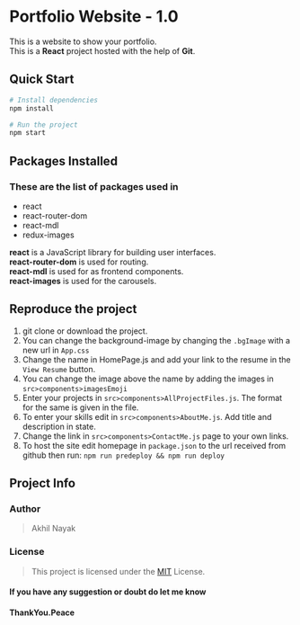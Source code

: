 # Portfolio Website - 1.0

This is a website to show your portfolio.  
This is a **React** project hosted with the help of **Git**.

## Quick Start

```bash
# Install dependencies
npm install

# Run the project
npm start
```

## Packages Installed

### These are the list of packages used in

- react
- react-router-dom
- react-mdl
- redux-images

**react** is a JavaScript library for building user interfaces.  
**react-router-dom** is used for routing.  
**react-mdl** is used for as frontend components.  
**react-images** is used for the carousels.

## Reproduce the project

1. git clone or download the project.
2. You can change the background-image by changing the `.bgImage` with a new url in `App.css`
3. Change the name in HomePage.js and add your link to the resume in the `View Resume` button.
4. You can change the image above the name by adding the images in `src>components>imagesEmoji`
5. Enter your projects in `src>components>AllProjectFiles.js`. The format for the same is given in the file.
6. To enter your skills edit in `src>components>AboutMe.js`. Add title and description in state.
7. Change the link in `src>components>ContactMe.js` page to your own links.
8. To host the site edit homepage in `package.json` to the url received from github then run: `npm run predeploy && npm run deploy`

## Project Info

### Author

> Akhil Nayak

### License

> This project is licensed under the [MIT](https://choosealicense.com/licenses/mit/) License.

#### If you have any suggestion or doubt do let me know

#### ThankYou.Peace
